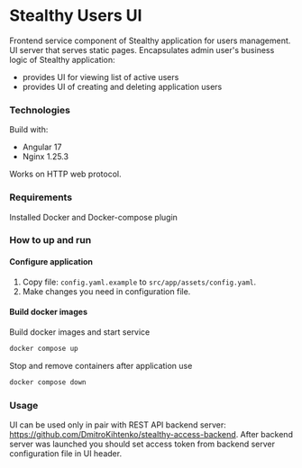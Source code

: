 # Stealthy Users UI
Frontend service component of Stealthy application for users management.
UI server that serves static pages. Encapsulates admin user's business
logic of Stealthy application:
- provides UI for viewing list of active users
- provides UI of creating and deleting application users

### Technologies
Build with:
- Angular 17
- Nginx 1.25.3

Works on HTTP web protocol.

### Requirements
Installed Docker and Docker-compose plugin

### How to up and run
#### Configure application
1. Copy file: `config.yaml.example` to `src/app/assets/config.yaml`.
2. Make changes you need in configuration file.

#### Build docker images
Build docker images and start service
```bash
docker compose up
```

Stop and remove containers after application use
```bash
docker compose down
```

### Usage
UI can be used only in pair with REST API backend server:
https://github.com/DmitroKihtenko/stealthy-access-backend.
After backend server was launched you should set access token
from backend server configuration file in UI header.

